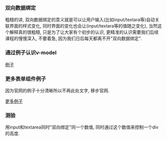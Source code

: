 ### 双向数据绑定

粗糙的讲, 双向数据绑定的意义就是可以让用户输入\(比如input/textara等\)自动关联界面的样式变化, 同时界面的变化也会让\(input/textara等的值随之变化\), 当然这个解释真的很粗糙, 只是为了让大家有个初步的认识, 更精准的认识需要我们后续课程的慢慢深入, 不要着急, 因为我们日后每天都离不开"双向数据绑定".

### 通过例子认识v-model

[例子](https://jsfiddle.net/_russell997/k9o7s3y2/1/)

### 更多表单组件例子

因为官网的例子十分清晰所以不再此处文字, 移步官网.

[更多例子](https://cn.vuejs.org/v2/guide/forms.html)

### 测验

用input和textarea同时"双向绑定"同一个数值, 同时通过这个数值来控制一个div的高度.

